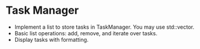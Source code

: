 # Task Manager
- Implement a list to store tasks in TaskManager. You may use std::vector.
- Basic list operations: add, remove, and iterate over tasks.
- Display tasks with formatting.

